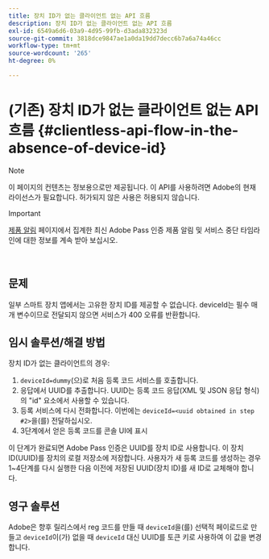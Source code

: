 ```yaml
---
title: 장치 ID가 없는 클라이언트 없는 API 흐름
description: 장치 ID가 없는 클라이언트 없는 API 흐름
exl-id: 6549a6d6-03a9-4d95-99fb-d3ada832323d
source-git-commit: 3818dce9847ae1a0da19dd7decc6b7a6a74a46cc
workflow-type: tm+mt
source-wordcount: '265'
ht-degree: 0%

---
```


# (기존) 장치 ID가 없는 클라이언트 없는 API 흐름 {#clientless-api-flow-in-the-absence-of-device-id}

>[!NOTE]
>
>이 페이지의 컨텐츠는 정보용으로만 제공됩니다. 이 API를 사용하려면 Adobe의 현재 라이선스가 필요합니다. 허가되지 않은 사용은 허용되지 않습니다.

>[!IMPORTANT]
>
> [제품 알림](/help/authentication/product-announcements.md) 페이지에서 집계한 최신 Adobe Pass 인증 제품 알림 및 서비스 중단 타임라인에 대한 정보를 계속 받아 보십시오.

</br>


## 문제

일부 스마트 장치 앱에서는 고유한 장치 ID를 제공할 수 없습니다.  deviceId는 필수 매개 변수이므로 전달되지 않으면 서비스가 400 오류를 반환합니다.


## 임시 솔루션/해결 방법

장치 ID가 없는 클라이언트의 경우:

1. `deviceId=dummy`(으)로 처음 등록 코드 서비스를 호출합니다.
1. 응답에서 UUID를 추출합니다. UUID는 등록 코드 응답(XML 및 JSON 응답 형식)의 &quot;id&quot; 요소에서 사용할 수 있습니다.
1. 등록 서비스에 다시 전화합니다. 이번에는 `deviceId=<uuid obtained in step #2>`을(를) 전달하십시오.
1. 3단계에서 얻은 등록 코드를 콘솔 UI에 표시


이 단계가 완료되면 Adobe Pass 인증은 UUID를 장치 ID로 사용합니다. 이 장치 ID(UUID)를 장치의 로컬 저장소에 저장합니다. 사용자가 새 등록 코드를 생성하는 경우 1~4단계를 다시 실행한 다음 이전에 저장된 UUID(장치 ID)를 새 ID로 교체해야 합니다.



## 영구 솔루션

Adobe은 향후 릴리스에서 reg 코드를 만들 때 `deviceId`을(를) 선택적 페이로드로 만들고 `deviceId`이(가) 없을 때 `deviceId` 대신 UUID를 토큰 키로 사용하여 이 값을 변경합니다.

<!--
## Related Information

- [Clientless API Reference](/help/authentication/rest-api-reference.md)
-->

